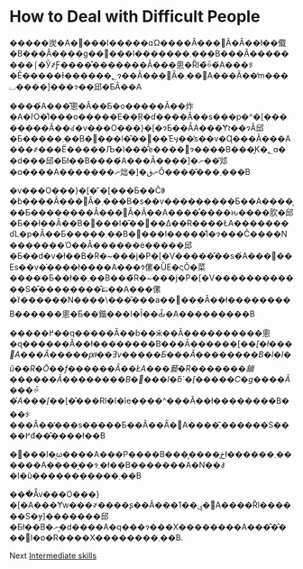 # How to Deal with Difficult People
[//]: # (Version:1.0.0)
�����炭�A����l�����ɑΏ����Ȃ���΂Ȃ�Ȃ��ł��傤�B���Ȃ����g�����l�������܂���B���Ȃ��������⌠�Ў҂Ƒ����̊�������Ă���悤�Ȑl�̏ꍇ�́A���ꂪ�Ӗ�����Ɨ������؂ɂ��Ȃ���΂Ȃ�܂��񂪁A���Ȃ��̒m���⌴����]���ɂ��邱�ƂȂ��A

����́A���̂悤�Ȃ��Ƃ�o�����Ă��炸�A�ȑO�̐l���o�����E��Ŗ�ɗ����Ȃ��s���p�^�[��������Ă��ꂽ�v���O���}�[�ɂƂ��ẮA���Ɏז��ɂȂ邱�Ƃ�����܂��B����l�͂��΂��Έӌ��̕s��v�Ɋ���Ă���A���҂���Ë�����Љ�I���͂̉e����󂯂ɂ����B���͓K�؂ɑ��d���邱�Ƃł��B����́A���Ȃ����]�ނ��͂邩�ɑ����A�������ނ炪�]�ނقǑ����͂���܂���B

�v���O���}�[�̓`�[���Ƃ��Ĉꏏ�ɓ����Ȃ���΂Ȃ�܂���B�s��v���������Ƃ��A����͉��Ƃ��������Ȃ���΂Ȃ�Ȃ��A����͒����ԋ����肷�邱�Ƃ��ł��Ȃ��B����l�͂��΂��Δ��Ɍ����ŁA�������ɗL�p�Ȃ��Ƃ�����܂��B����l�����̐l�ɂ���Ĉ����N�������Ό��Ȃ������ė�����邱�Ƃ��d�v�ł��B�R�~���j�P�[�V�����̎��s�́A���΂��Εs��v�̍����ł����A���ɂ͑傫�ȔE�ςŎ�菜�����Ƃ��ł��܂��B���̃R�~���j�P�[�V������������S�̂��������̂ɕۂ��A���傫�ȑ������N����\���̂���a��󂯓���Ȃ��ł��������B������悤�Ƃ��鍇���I�Ȋ��Ԃ̌�A���������B

�����߂��q�����Ȃ��ɓ��ӂ��Ȃ����������悤�ɋ������Ȃ��ł��������B���Ȃ������[�_�[�ł���΁A���Ȃ�����ԗǂ��Ǝv�����Ƃ���Ă��������B�l�I�ȗ��R�Ō��f������Ȃ��ŁA���藝�R�������鏀������Ă��������B����l�ƃ`�[�����C�g����Ă���ꍇ�́A���[�_�[�̌���Ɍl�I�ȉe����^���Ȃ��ł��������B���ꂪ���Ȃ��̓���s�����Ƃ��Ȃ��Ȃ�΁A����͂܂������S����߂đ��̂����ł��B

����l�͕ω����A���P����B���͎����̖ڂł������܂������A����͔��ɂ܂�ł��B�������A�N��ꎞ�I�ȕ������݂�����܂��B

���ׂẴv���O���}�[�A���Ɏw���҂����ʂ��Ă���ۑ��1�́A����Ȑl������S�ɏ]�������邱�Ƃł��B�ނ�͎d����A�q���ɂ���X��������A���̂�̂���󓮓I�ɒ�R����X��������܂��B.

Next [Intermediate skills](../../2-Intermediate)
